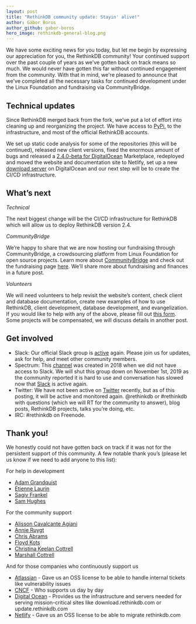 ```yaml
---
layout: post
title: "RethinkDB community update: Stayin' alive!"
author: Gábor Boros
author_github: gabor-boros
hero_image: rethinkdb-general-blog.png
---
```


We have some exciting news for you today, but let me begin by expressing our appreciation for you, the RethinkDB community! Your continued support over the past couple of years as we've gotten back on track means so much. We would never have gotten this far without continued engagement from the community. With that in mind, we're pleased to announce that we've completed all the necessary tasks for continued development under the Linux Foundation and fundraising via CommunityBridge.

## Technical updates

Since RethinkDB merged back from the fork, we’ve put a lot of effort into cleaning up and reorganizing the project. We have access to [PyPi](https://pypi.org/project/rethinkdb/), to the infrastructure, and most of the official RethinkDB accounts.

We set up static code analysis for some of the repositories (this will be continued), released new client versions, fixed the enormous amount of bugs and released a [2.4.0-beta for DigitalOcean](https://marketplace.digitalocean.com/apps/rethinkdb) Marketplace, redeployed and moved the website and documentation site to Netlify, set up a new [download server](https://download.rethinkdb.com/) on DigitalOcean and our next step will be to create the CI/CD infrastructure.
<!--more-->

## What’s next

_Technical_

The next biggest change will be the CI/CD infrastructure for RethinkDB which will allow us to deploy RethinkDB version 2.4.

_CommunityBridge_

We’re happy to share that we are now hosting our fundraising through CommunityBridge, a crowdsourcing platform from Linux Foundation for open source projects. Learn more about [CommunityBridge](https://communitybridge.org/) and check out the fundraising page [here](https://funding.communitybridge.org/projects/rethinkdb). We’ll share more about fundraising and finances in a future post.

_Volunteers_

We will need volunteers to help revisit the website’s content, check client and database documentation, create new examples of how to use RethinkDB, client development, database development, and evangelization. If you would like to help with any of the above, please fill out [this form](https://forms.gle/VD5nDtGqSnG5KhHf9). Some projects will be compensated, we will discuss details in another post.

## Get involved

* Slack: Our official Slack group is [active](https://join.slack.com/t/rethinkdb/shared_invite/enQtNzAxOTUzNTk1NzMzLWY5ZTA0OTNmMWJiOWFmOGVhNTUxZjQzODQyZjIzNjgzZjdjZDFjNDg1NDY3MjFhYmNhOTY1MDVkNDgzMWZiZWM) again. Please join us for updates, ask for help, and meet other community members.
* Spectrum: This [channel](https://spectrum.chat/rethinkdb) was created in 2018 when we did not have access to Slack. We will shut this group down on November 1st, 2019 as the community reported it is hard to use and conversation has slowed now that [Slack](http://slack.rethinkdb.com) is active again.
* Twitter: We have not been active on [Twitter](https://twitter.com/rethinkdb) recently, but as of this posting, it will be active and monitored again. @rethinkdb or #rethinkdb with questions (which we will RT for the community to answer), blog posts, RethinkDB projects, talks you’re doing, etc.  
* IRC: #rethinkdb on Freenode.

## Thank you!

We honestly could not have gotten back on track if it was not for the persistent support of this community. A few notable thank you’s (please let us know if we need to add anyone to this list):

For help in development

* [Adam Grandquist](https://github.com/grandquista)
* [Etienne Laurin](https://github.com/atnnn)
* [Sagiv Frankel](https://github.com/sagivf)
* [Sam Hughes](https://github.com/srh)

For the community support

* [Alisson Cavalcante Agiani](https://github.com/thelinuxlich)
* [Annie Ruygt](https://github.com/ahruygt)
* [Chris Abrams](https://github.com/chrisabrams)
* [Floyd Kots](https://github.com/floydkots)
* [Christina Keelan Cottrell](https://github.com/kittybot)
* [Marshall Cottrell](https://github.com/marshall007)

And for those companies who continuously support us

* [Atlassian](https://www.atlassian.com/software) - Gave us an OSS license to be able to handle internal tickets like vulnerability issues
* [CNCF](https://www.cncf.io) - Who supports us day by day
* [Digital Ocean](https://www.digitalocean.com/) - Provides us the infrastructure and servers needed for serving mission-critical sites like download.rethinkdb.com or update.rethinkdb.com
* [Netlify](https://www.netlify.com/) - Gave us an OSS license to be able to migrate rethinkdb.com
